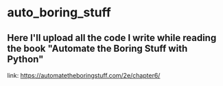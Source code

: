 # auto_boring_stuff
Here I'll upload all the code I write while reading the book "Automate the Boring Stuff with Python"
---
link: https://automatetheboringstuff.com/2e/chapter6/
